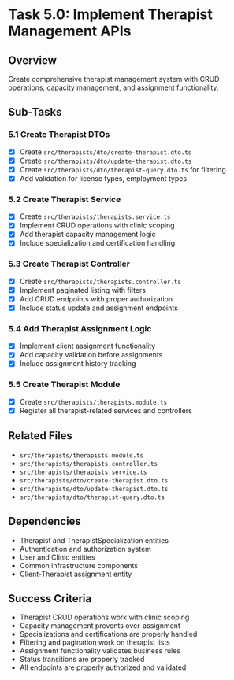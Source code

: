 # Task 5.0: Implement Therapist Management APIs

## Overview
Create comprehensive therapist management system with CRUD operations, capacity management, and assignment functionality.

## Sub-Tasks

### 5.1 Create Therapist DTOs
- [x] Create `src/therapists/dto/create-therapist.dto.ts`
- [x] Create `src/therapists/dto/update-therapist.dto.ts`
- [x] Create `src/therapists/dto/therapist-query.dto.ts` for filtering
- [x] Add validation for license types, employment types

### 5.2 Create Therapist Service
- [x] Create `src/therapists/therapists.service.ts`
- [x] Implement CRUD operations with clinic scoping
- [x] Add therapist capacity management logic
- [x] Include specialization and certification handling

### 5.3 Create Therapist Controller
- [x] Create `src/therapists/therapists.controller.ts`
- [x] Implement paginated listing with filters
- [x] Add CRUD endpoints with proper authorization
- [x] Include status update and assignment endpoints

### 5.4 Add Therapist Assignment Logic
- [x] Implement client assignment functionality
- [x] Add capacity validation before assignments
- [x] Include assignment history tracking

### 5.5 Create Therapist Module
- [x] Create `src/therapists/therapists.module.ts`
- [x] Register all therapist-related services and controllers

## Related Files
- `src/therapists/therapists.module.ts`
- `src/therapists/therapists.controller.ts`
- `src/therapists/therapists.service.ts`
- `src/therapists/dto/create-therapist.dto.ts`
- `src/therapists/dto/update-therapist.dto.ts`
- `src/therapists/dto/therapist-query.dto.ts`

## Dependencies
- Therapist and TherapistSpecialization entities
- Authentication and authorization system
- User and Clinic entities
- Common infrastructure components
- Client-Therapist assignment entity

## Success Criteria
- Therapist CRUD operations work with clinic scoping
- Capacity management prevents over-assignment
- Specializations and certifications are properly handled
- Filtering and pagination work on therapist lists
- Assignment functionality validates business rules
- Status transitions are properly tracked
- All endpoints are properly authorized and validated